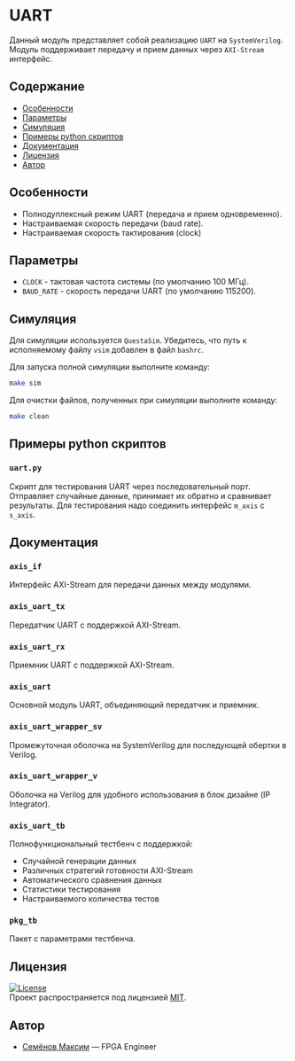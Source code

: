 # UART
Данный модуль представляет собой реализацию `UART` на `SystemVerilog`. Модуль поддерживает передачу и прием данных через `AXI-Stream` интерфейс.



## Содержание
- [Особенности](#Особенности)
- [Параметры](#Параметры)
- [Симуляция](#Симуляция)
- [Примеры python скриптов](#Примеры-python-скриптов)
- [Документация](#Документация)
- [Лицензия](#Лицензия)
- [Автор](#Автор)



## Особенности
- Полнодуплексный режим UART (передача и прием одновременно).
- Настраиваемая скорость передачи (baud rate).
- Настраиваемая скорость тактирования (clock)



## Параметры
- `CLOCK` - тактовая частота системы (по умолчанию 100 МГц).
- `BAUD_RATE` - скорость передачи UART (по умолчанию 115200).



## Симуляция
Для симуляции используется `QuestaSim`. Убедитесь, что путь к исполняемому файлу `vsim` добавлен в файл `bashrc`.

Для запуска полной симуляции выполните команду:
```sh
make sim
```

Для очистки файлов, полученных при симуляции выполните команду:
```sh
make clean
```



## Примеры python скриптов
### `uart.py`
Скрипт для тестирования UART через последовательный порт. Отправляет случайные данные, принимает их обратно и сравнивает результаты. Для тестирования надо соединить интерфейс `m_axis` с `s_axis`.



## Документация
### `axis_if`
Интерфейс AXI-Stream для передачи данных между модулями.

### `axis_uart_tx`
Передатчик UART с поддержкой AXI-Stream.

### `axis_uart_rx`
Приемник UART с поддержкой AXI-Stream.

### `axis_uart`
Основной модуль UART, объединяющий передатчик и приемник.

### `axis_uart_wrapper_sv`
Промежуточная оболочка на SystemVerilog для последующей обертки в Verilog.

### `axis_uart_wrapper_v`
Оболочка на Verilog для удобного использования в блок дизайне (IP Integrator).

### `axis_uart_tb`
Полнофункциональный тестбенч с поддержкой:
- Случайной генерации данных
- Различных стратегий готовности AXI-Stream
- Автоматического сравнения данных
- Статистики тестирования
- Настраиваемого количества тестов

### `pkg_tb`
Пакет с параметрами тестбенча.



## Лицензия
[![License](https://img.shields.io/badge/License-MIT-yellow.svg)](https://opensource.org/licenses/MIT)  
Проект распространяется под лицензией [MIT](LICENSE).



## Автор
- [Семёнов Максим](https://t.me/semenovmd) — FPGA Engineer
